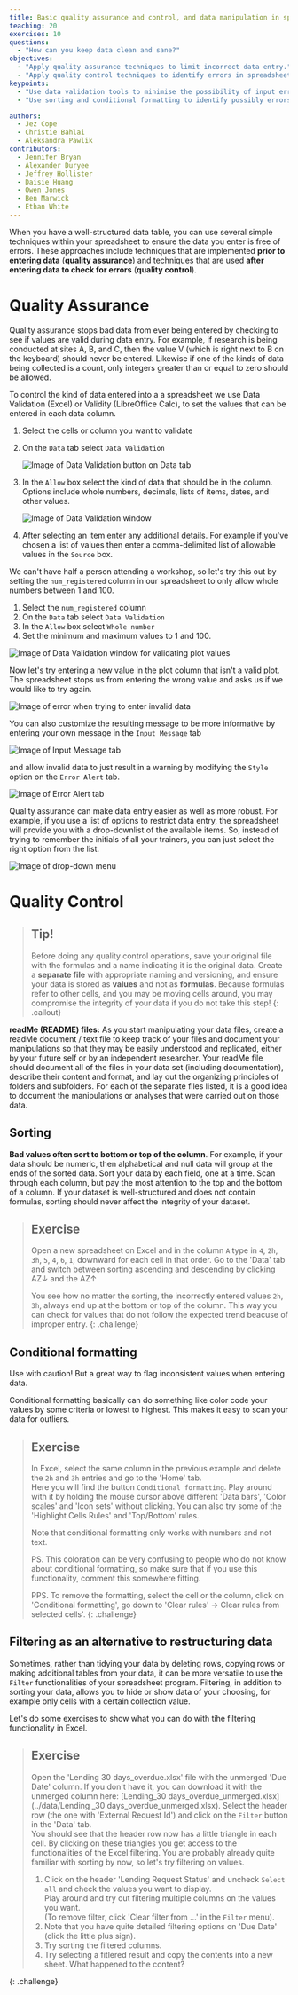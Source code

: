 ```yaml
---
title: Basic quality assurance and control, and data manipulation in spreadsheets
teaching: 20
exercises: 10
questions:
  - "How can you keep data clean and sane?"
objectives:
  - "Apply quality assurance techniques to limit incorrect data entry."
  - "Apply quality control techniques to identify errors in spreadsheets."
keypoints:
  - "Use data validation tools to minimise the possibility of input errors."
  - "Use sorting and conditional formatting to identify possibly errors."

authors:
  - Jez Cope
  - Christie Bahlai
  - Aleksandra Pawlik
contributors:
  - Jennifer Bryan
  - Alexander Duryee
  - Jeffrey Hollister
  - Daisie Huang
  - Owen Jones
  - Ben Marwick
  - Ethan White
---
```



When you have a well-structured data table, you can use several simple
techniques within your spreadsheet to ensure the data you enter is
free of errors. These approaches include techniques that are
implemented **prior to entering data** (**quality assurance**) and
techniques that are used **after entering data to check for errors**
(**quality control**).

# Quality Assurance

Quality assurance stops bad data from ever being entered by checking to see if
values are valid during data entry. For example, if research is being conducted
at sites A, B, and C, then the value V (which is right next to B on the
keyboard) should never be entered. Likewise if one of the kinds of data being
collected is a count, only integers greater than or equal to zero should be
allowed.

To control the kind of data entered into a a spreadsheet we use Data Validation
(Excel) or Validity (LibreOffice Calc), to set the values that can be entered
in each data column.

1. Select the cells or column you want to validate

2. On the `Data` tab select `Data Validation`

   ![Image of Data Validation button on Data tab](../fig/data_validation.png)

3. In the `Allow` box select the kind of data that should be in the
   column. Options include whole numbers, decimals, lists of items, dates, and
   other values.

   ![Image of Data Validation window](../fig/data_validation_window.png)

4. After selecting an item enter any additional details. For example if you've
   chosen a list of values then enter a comma-delimited list of allowable
   values in the `Source` box.

We can't have half a person attending a workshop, so let's try this
out by setting the `num_registered` column in our spreadsheet to only
allow whole numbers between 1 and 100.

1. Select the `num_registered` column
2. On the `Data` tab select `Data Validation`
3. In the `Allow` box select `Whole number`
4. Set the minimum and maximum values to 1 and 100.

![Image of Data Validation window for validating plot values](../fig/plot_validation.png)

Now let's try entering a new value in the plot column that isn't a valid
plot. The spreadsheet stops us from entering the wrong value and asks us if we
would like to try again.

![Image of error when trying to enter invalid data](../fig/invalid_value.png)

You can also customize the resulting message to be more informative by entering
your own message in the `Input Message` tab

![Image of Input Message tab](../fig/input_message.png)

and allow invalid data to just result in a warning by modifying the `Style`
option on the `Error Alert` tab.

![Image of Error Alert tab](../fig/error_alert.png)

Quality assurance can make data entry easier as well as more robust. For
example, if you use a list of options to restrict data entry, the spreadsheet
will provide you with a drop-downlist of the available items. So, instead of
trying to remember the initials of all your trainers, you can just select the
right option from the list.

![Image of drop-down menu](../fig/drop_down_list.png)

# Quality Control

> ## Tip!
>
> Before doing any quality control operations, save your original file with the formulas and a name indicating it is the original data. Create a **separate file** with appropriate naming and versioning, and ensure your data is stored as **values** and not as **formulas**.  Because formulas refer to other cells, and you may be moving cells around, you may compromise the integrity of your data if you do not take this step!
{: .callout}

**readMe (README) files:** As you start manipulating your data files, create a readMe document / text file to keep track of your files and document your manipulations so that they may be easily understood and replicated, either by your future self or by an independent researcher. Your readMe file should document all of the files in your data set (including documentation), describe their content and format, and lay out the organizing principles of folders and subfolders. For each of the separate files listed, it is a good idea to document the manipulations or analyses that were carried out on those data.

<!-- [Example: converting all data to values: use soybean aphid suction trap dataset for this section] -->

## Sorting

**Bad values often sort to bottom or top of the column**. For example, if your data should be numeric, then alphabetical and null data will group at the ends of the sorted data. Sort your data by each field, one at a time. Scan through each column, but pay the most attention to the top and the bottom of a column.
If your dataset is well-structured and does not contain formulas, sorting should never affect the integrity of your dataset.

> ## Exercise
>
> Open a new spreadsheet on Excel and in the column `A` type in `4`, `2h`, `3h`, `5`, `4`, `6`, `1`, downward for each cell in that order.
> Go to the 'Data' tab and switch between sorting ascending and descending by clicking AZ&darr; and the AZ&uarr;
>
> You see how no matter the sorting, the incorrectly entered values `2h`, `3h`, always end up at the bottom or top of the column.
> This way you can check for values that do not follow the expected trend beacuse of improper entry.
{: .challenge}

## Conditional formatting ##

Use with caution! But a great way to flag inconsistent values when entering data.

Conditional formatting basically can do something like color code your values by some
criteria or lowest to highest. This makes it easy to scan your data for outliers.

> ## Exercise
> In Excel, select the same column in the previous example and delete the `2h` and `3h` entries and  go to the 'Home' tab.  
> Here you will find the button `Conditional formatting`.
> Play around with it by holding the mouse cursor above different 'Data bars', 'Color scales' and 'Icon sets' without clicking.
> You can also try some of the 'Highlight Cells Rules' and 'Top/Bottom' rules.
>
> Note that conditional formatting only works with numbers and not text.
> 
> PS. This coloration can be very confusing to people who do not know about conditional formatting, so make sure that if you use this functionality, comment this somewhere fitting.
>
> PPS. To remove the formatting, select the cell or the column, click on 'Conditional formatting', go down to 'Clear rules' -> Clear rules from selected cells'.
{: .challenge}

## Filtering as an alternative to restructuring data ##

Sometimes, rather than tidying your data by deleting rows, copying rows or making additional tables from your data, it can be more versatile to use the `Filter` functionalities of your spreadsheet program. Filtering, in addition to sorting your data, allows you to hide or show data of your choosing, for example only cells with a certain collection value.  

Let's do some exercises to show what you can do with tihe filtering functionality in Excel.

> ## Exercise
> Open the 'Lending 30 days_overdue.xlsx' file with the unmerged 'Due Date' column. If you don't have it, you can download it with the unmerged column here: [Lending_30 days_overdue_unmerged.xlsx](../data/Lending _30 days_overdue_unmerged.xlsx).
> Select the header row (the one with 'External Request Id') and click on the `Filter` button in the 'Data' tab.  
> You should see that the header row now has a little triangle in each cell. By clicking on these triangles you get access to the functionalities of the Excel filtering.
> You are probably already quite familiar with sorting by now, so let's try filtering on values.
>
> 1. Click on the header 'Lending Request Status' and uncheck `Select all` and check the values you want to display.  
>   Play around and try out filtering multiple columns on the values you want.  
>   (To remove filter, click 'Clear filter from ...' in the `Filter` menu).
> 2. Note that you have quite detailed filtering options on 'Due Date' (click the little plus sign).
> 3. Try sorting the filtered columns.
> 4. Try selecting a fitlered result and copy the contents into a new sheet. What happened to the content?
>
{: .challenge}
